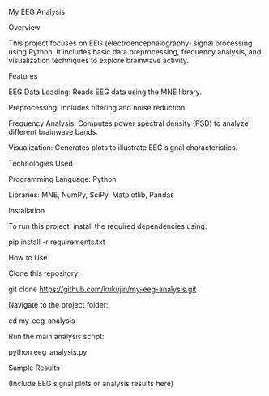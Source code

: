 My EEG Analysis

Overview

This project focuses on EEG (electroencephalography) signal processing using Python. It includes basic data preprocessing, frequency analysis, and visualization techniques to explore brainwave activity.

Features

EEG Data Loading: Reads EEG data using the MNE library.

Preprocessing: Includes filtering and noise reduction.

Frequency Analysis: Computes power spectral density (PSD) to analyze different brainwave bands.

Visualization: Generates plots to illustrate EEG signal characteristics.

Technologies Used

Programming Language: Python

Libraries: MNE, NumPy, SciPy, Matplotlib, Pandas

Installation

To run this project, install the required dependencies using:

pip install -r requirements.txt

How to Use

Clone this repository:

git clone https://github.com/kukujin/my-eeg-analysis.git

Navigate to the project folder:

cd my-eeg-analysis

Run the main analysis script:

python eeg_analysis.py

Sample Results

(Include EEG signal plots or analysis results here)

